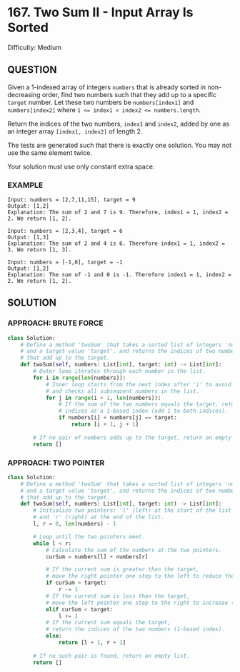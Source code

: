# 167. Two Sum II - Input Array Is Sorted
Difficulty: Medium

## QUESTION

Given a 1-indexed array of integers `numbers` that is already sorted in non-decreasing order, find two numbers such that they add up to a specific `target` number. Let these two numbers be `numbers[index1]` and `numbers[index2]` where
`1 <= index1 < index2 <= numbers.length`.

Return the indices of the two numbers, `index1` and `index2`, added by one as an integer array `[index1, index2]` of length 2.

The tests are generated such that there is exactly one solution. You may not use the same element twice.

Your solution must use only constant extra space.

### EXAMPLE

```
Input: numbers = [2,7,11,15], target = 9
Output: [1,2]
Explanation: The sum of 2 and 7 is 9. Therefore, index1 = 1, index2 = 2. We return [1, 2].
```

```
Input: numbers = [2,3,4], target = 6
Output: [1,3]
Explanation: The sum of 2 and 4 is 6. Therefore index1 = 1, index2 = 3. We return [1, 3].
```

```
Input: numbers = [-1,0], target = -1
Output: [1,2]
Explanation: The sum of -1 and 0 is -1. Therefore index1 = 1, index2 = 2. We return [1, 2].
```

## SOLUTION

### APPROACH: BRUTE FORCE

```python
class Solution:
    # Define a method 'twoSum' that takes a sorted list of integers 'numbers'
    # and a target value 'target', and returns the indices of two numbers
    # that add up to the target.
    def twoSum(self, numbers: List[int], target: int) -> List[int]:
        # Outer loop iterates through each number in the list.
        for i in range(len(numbers)):
            # Inner loop starts from the next index after 'i' to avoid duplicates
            # and checks all subsequent numbers in the list.
            for j in range(i + 1, len(numbers)):
                # If the sum of the two numbers equals the target, return their
                # indices as a 1-based index (add 1 to both indices).
                if numbers[i] + numbers[j] == target:
                    return [i + 1, j + 1]
        
        # If no pair of numbers adds up to the target, return an empty list.
        return []
```

### APPROACH: TWO POINTER

```python
class Solution:
    # Define a method 'twoSum' that takes a sorted list of integers 'numbers'
    # and a target value 'target', and returns the indices of two numbers
    # that add up to the target.
    def twoSum(self, numbers: List[int], target: int) -> List[int]:
        # Initialize two pointers: 'l' (left) at the start of the list 
        # and 'r' (right) at the end of the list.
        l, r = 0, len(numbers) - 1

        # Loop until the two pointers meet.
        while l < r:
            # Calculate the sum of the numbers at the two pointers.
            curSum = numbers[l] + numbers[r]

            # If the current sum is greater than the target, 
            # move the right pointer one step to the left to reduce the sum.
            if curSum > target:
                r -= 1
            # If the current sum is less than the target, 
            # move the left pointer one step to the right to increase the sum.
            elif curSum < target:
                l += 1
            # If the current sum equals the target, 
            # return the indices of the two numbers (1-based index).
            else:
                return [l + 1, r + 1]
        
        # If no such pair is found, return an empty list.
        return []
```
